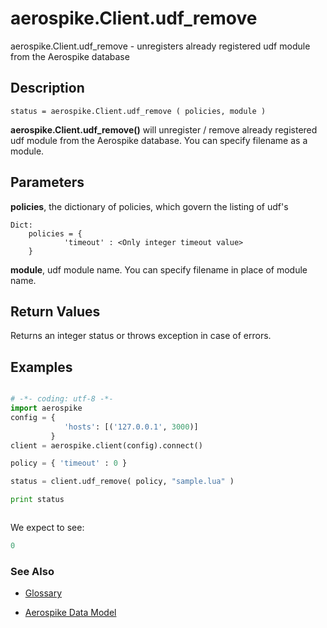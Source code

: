 
# aerospike.Client.udf_remove

aerospike.Client.udf_remove - unregisters already registered udf module from the Aerospike database

## Description

```
status = aerospike.Client.udf_remove ( policies, module )

```

**aerospike.Client.udf_remove()** will unregister / remove already registered udf module from the Aerospike database. You can specify filename as a module.

## Parameters

**policies**, the dictionary of policies, which govern the listing of udf's

```
Dict:
    policies = {
            'timeout' : <Only integer timeout value>
    }

```
**module**, udf module name. You can specify filename in place of module name.

## Return Values
Returns an integer status or throws exception in case of errors.

## Examples

```python

# -*- coding: utf-8 -*-
import aerospike
config = {
            'hosts': [('127.0.0.1', 3000)]
         }
client = aerospike.client(config).connect()

policy = { 'timeout' : 0 }

status = client.udf_remove( policy, "sample.lua" )

print status



```

We expect to see:

```python
0

```



### See Also



- [Glossary](http://www.aerospike.com/docs/guide/glossary.html)

- [Aerospike Data Model](http://www.aerospike.com/docs/architecture/data-model.html)
